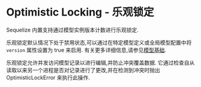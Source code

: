 # Optimistic Locking - 乐观锁定

Sequelize 内置支持通过模型实例版本计数进行乐观锁定.

乐观锁定默认情况下处于禁用状态,可以通过在特定模型定义或全局模型配置中将 `version` 属性设置为 true 来启用. 有关更多详细信息,请参见[模型基础](../core-concepts/model-basics.md).

乐观锁定允许并发访问模型记录以进行编辑,并防止冲突覆盖数据. 它通过检查自从读取以来另一个进程是否对记录进行了更改,并在检测到冲突时抛出 OptimisticLockError 来执行此操作.